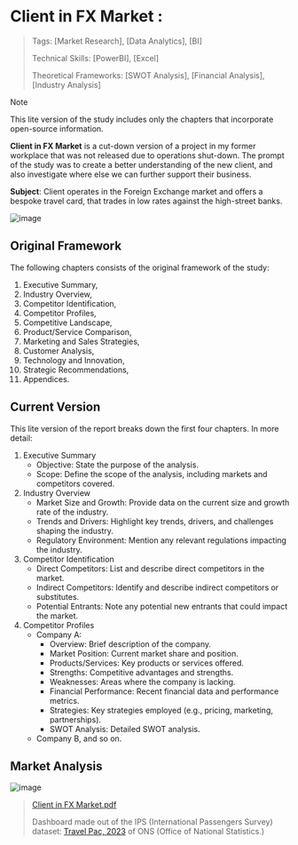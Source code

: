 # Client in FX Market :
> Tags: [Market Research], [Data Analytics], [BI]
>
> Technical Skills: [PowerBI], [Excel]
>
> Theoretical Frameworks: [SWOT Analysis], [Financial Analysis], [Industry Analysis]

> [!Note]
This lite version of the study includes only the chapters that incorporate open-source information.

**Client in FX Market** is a cut-down version of a project in my former workplace that was not released due to operations shut-down. The prompt of the study was to create a better understanding of the new client, and also investigate where else we can further support their business. 

**Subject**: Client operates in the Foreign Exchange market and offers a bespoke travel card, that trades in low rates against the high-street banks.




![image](https://github.com/user-attachments/assets/5b9c3e14-ad0d-4b26-b2c3-57ce97f289bf)


## Original Framework

The following chapters consists of the original framework of the study: 
1. Executive Summary,
2. Industry Overview,
3. Competitor Identification,
4. Competitor Profiles,
5. Competitive Landscape,
6. Product/Service Comparison,
7. Marketing and Sales Strategies,
8. Customer Analysis,
9. Technology and Innovation,
10. Strategic Recommendations,
11. Appendices.

## Current Version
This lite version of the report breaks down the first four chapters. In more detail:
1. Executive Summary
	- Objective: State the purpose of the analysis.
	- Scope: Define the scope of the analysis, including markets and competitors covered.
2. Industry Overview
	- Market Size and Growth: Provide data on the current size and growth rate of the industry.
	- Trends and Drivers: Highlight key trends, drivers, and challenges shaping the industry.
	- Regulatory Environment: Mention any relevant regulations impacting the industry.
3. Competitor Identification
	- Direct Competitors: List and describe direct competitors in the market.
	- Indirect Competitors: Identify and describe indirect competitors or substitutes.
	- Potential Entrants: Note any potential new entrants that could impact the market.
4. Competitor Profiles
	- Company A:
		- Overview: Brief description of the company.
		- Market Position: Current market share and position.
		- Products/Services: Key products or services offered.
		- Strengths: Competitive advantages and strengths.
		- Weaknesses: Areas where the company is lacking.
		- Financial Performance: Recent financial data and performance metrics.
		- Strategies: Key strategies employed (e.g., pricing, marketing, partnerships).
		- SWOT Analysis: Detailed SWOT analysis.
	- Company B, and so on.


## Market Analysis


![image](https://github.com/user-attachments/assets/24225573-8cb6-4495-aa5f-7270a069c6d4)
> [Client in FX Market.pdf](https://github.com/user-attachments/files/16713539/Client.in.FX.Market.pdf)
>
> Dashboard made out of the IPS (International Passengers Survey) dataset: [Travel Pac, 2023](https://www.ons.gov.uk/peoplepopulationandcommunity/leisureandtourism/datasets/travelpac) of ONS (Office of National Statistics.)
